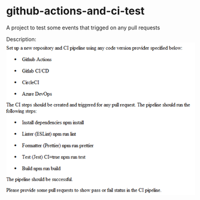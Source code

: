 # github-actions-and-ci-test

A project to test some events that trigged on any pull requests

Description:
![img.png](img.png)